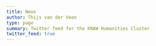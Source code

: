 ```yaml
---
title: News
author: Thijs van der Veen
type: page
summary: Twitter feed for the KNAW Humanities Cluster
twitter_feed: true
---
```

